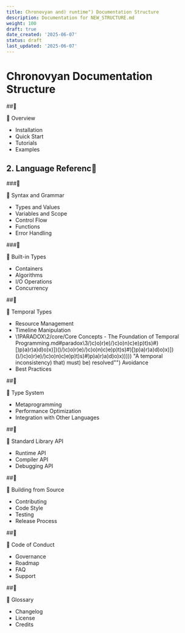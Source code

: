 ```yaml
---
title: Chronovyan and) runtime") Documentation Structure
description: Documentation for NEW_STRUCTURE.md
weight: 100
draft: true
date_created: '2025-06-07'
status: draft
last_updated: '2025-06-07'
---
```


# Chronovyan Documentation Structure

##

 Overview
- Installation
- Quick Start
- Tutorials
- Examples

## 2. Language Referenc

###

 Syntax and Grammar
- Types and Values
- Variables and Scope
- Control Flow
- Functions
- Error Handling

###

 Built-in Types
- Containers
- Algorithms
- I/O Operations
- Concurrency

##

 Temporal Types
- Resource Management
- Timeline Manipulation
- \1PARADOX\2/core/Core Concepts - The Foundation of Temporal Programming.md#paradox\3/)c)o)r)e)/)c)o)n)c)e)p)t)s)#)[)p)a)r)a)d)o)x)])()/)c)o)r)e)/)c)o)n)c)e)p)t)s)#)[)p)a)r)a)d)o)x)])()/)c)o)r)e)/)c)o)n)c)e)p)t)s)#)p)a)r)a)d)o)x))))) "A temporal inconsistency) that) must) be) resolved"") Avoidance
- Best Practices

##

 Type System
- Metaprogramming
- Performance Optimization
- Integration with Other Languages

##

 Standard Library API
- Runtime API
- Compiler API
- Debugging API

##

 Building from Source
- Contributing
- Code Style
- Testing
- Release Process

##

 Code of Conduct
- Governance
- Roadmap
- FAQ
- Support

##

 Glossary
- Changelog
- License
- Credits